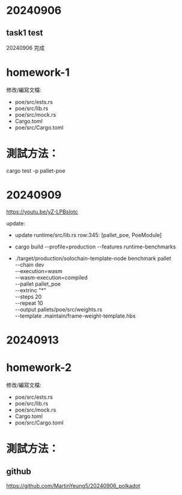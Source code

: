 # 20240906
## task1 test
20240906 完成
# homework-1
修改/編寫文檔:
* poe/src/ests.rs
* poe/src/lib.rs
* poe/src/mock.rs
* Cargo.toml
* poe/src/Cargo.toml

# 測試方法：
cargo test -p pallet-poe


# 20240909
https://youtu.be/yZ-LPBslotc

update:
* update runtime/src/lib.rs
row:345: [pallet_poe, PoeModule]

* cargo build --profile=production --features runtime-benchmarks
* ./target/production/solochain-template-node benchmark pallet \
--chain dev \
--execution=wasm \
--wasm-execution=compiled \
--pallet pallet_poe \
--extrinc "*" \
--steps 20 \
--repeat 10 \
--output pallets/poe/src/weights.rs \
--template .maintain/frame-weight-template.hbs

# 20240913
# homework-2
修改/編寫文檔:
* poe/src/ests.rs
* poe/src/lib.rs
* poe/src/mock.rs
* Cargo.toml
* poe/src/Cargo.toml

# 測試方法：


## github
https://github.com/MartinYeung5/20240906_polkadot
